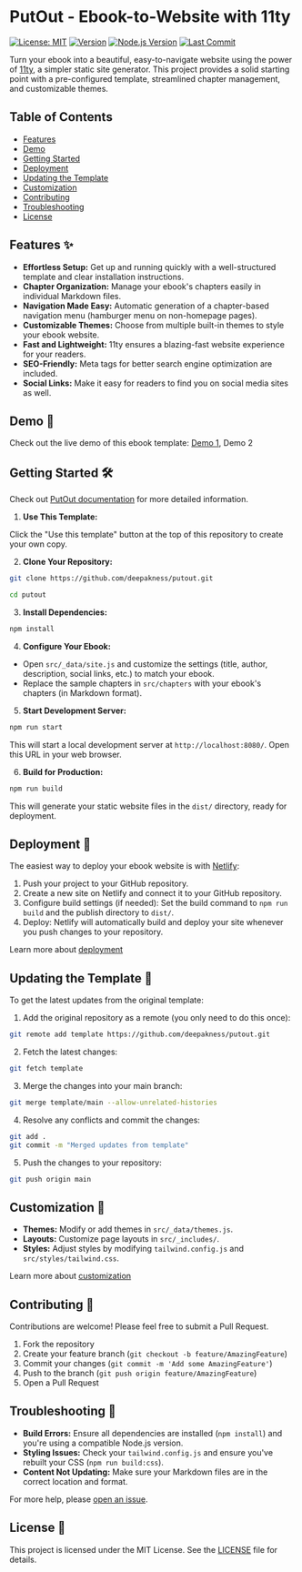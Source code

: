 # PutOut - Ebook-to-Website with 11ty

[![License: MIT](https://img.shields.io/badge/License-MIT-yellow.svg)](https://opensource.org/licenses/MIT)
[![Version](https://img.shields.io/github/package-json/v/deepakness/putout)](https://github.com/deepakness/putout)
[![Node.js Version](https://img.shields.io/node/v/@11ty/eleventy)](https://nodejs.org/)
[![Last Commit](https://img.shields.io/github/last-commit/deepakness/putout)](https://github.com/deepakness/putout/commits/main)

Turn your ebook into a beautiful, easy-to-navigate website using the power of [11ty](https://www.11ty.dev/), a simpler static site generator. This project provides a solid starting point with a pre-configured template, streamlined chapter management, and customizable themes.

## Table of Contents

- [Features](#features-)
- [Demo](#demo-)
- [Getting Started](#getting-started-)
- [Deployment](#deployment-)
- [Updating the Template](#updating-the-template-)
- [Customization](#customization-)
- [Contributing](#contributing-)
- [Troubleshooting](#troubleshooting-)
- [License](#license-)

## Features ✨

- **Effortless Setup:**  Get up and running quickly with a well-structured template and clear installation instructions.
- **Chapter Organization:** Manage your ebook's chapters easily in individual Markdown files.
- **Navigation Made Easy:** Automatic generation of a chapter-based navigation menu (hamburger menu on non-homepage pages).
- **Customizable Themes:** Choose from multiple built-in themes to style your ebook website.
- **Fast and Lightweight:** 11ty ensures a blazing-fast website experience for your readers.
- **SEO-Friendly:** Meta tags for better search engine optimization are included. 
- **Social Links:** Make it easy for readers to find you on social media sites as well.

## Demo 🚀

Check out the live demo of this ebook template: [Demo 1](https://minimalism.putout.org/), Demo 2

## Getting Started 🛠️

Check out [PutOut documentation](https://putout.org/docs/getting-started/) for more detailed information.

1. **Use This Template:**
   
Click the "Use this template" button at the top of this repository to create your own copy.

2. **Clone Your Repository:**

```bash
git clone https://github.com/deepakness/putout.git
```

```bash
cd putout
```

3. **Install Dependencies:**

```bash
npm install 
```

4. **Configure Your Ebook:**

- Open `src/_data/site.js` and customize the settings (title, author, description, social links, etc.) to match your ebook.
- Replace the sample chapters in `src/chapters` with your ebook's chapters (in Markdown format).

5. **Start Development Server:**

```bash
npm run start 
```
This will start a local development server at `http://localhost:8080/`. Open this URL in your web browser.

6. **Build for Production:**

```bash
npm run build
```
This will generate your static website files in the `dist/` directory, ready for deployment.

## Deployment 🚀

The easiest way to deploy your ebook website is with [Netlify](https://www.netlify.com/):

1. Push your project to your GitHub repository.
2. Create a new site on Netlify and connect it to your GitHub repository.
3. Configure build settings (if needed): Set the build command to `npm run build` and the publish directory to `dist/`.
4. Deploy: Netlify will automatically build and deploy your site whenever you push changes to your repository.

Learn more about [deployment](https://putout.org/docs/deployment/)

## Updating the Template 🔄

To get the latest updates from the original template:

1. Add the original repository as a remote (you only need to do this once):

```bash
git remote add template https://github.com/deepakness/putout.git
```

2. Fetch the latest changes:

```bash
git fetch template
```

3. Merge the changes into your main branch:

```bash
git merge template/main --allow-unrelated-histories
```

4. Resolve any conflicts and commit the changes:

```bash
git add .
git commit -m "Merged updates from template"
```

5. Push the changes to your repository:

```bash
git push origin main
```

## Customization 🎨

- **Themes:** Modify or add themes in `src/_data/themes.js`.
- **Layouts:** Customize page layouts in `src/_includes/`.
- **Styles:** Adjust styles by modifying `tailwind.config.js` and `src/styles/tailwind.css`.

Learn more about [customization](https://putout.org/docs/customization/)

## Contributing 🤝

Contributions are welcome! Please feel free to submit a Pull Request.

1. Fork the repository
2. Create your feature branch (`git checkout -b feature/AmazingFeature`)
3. Commit your changes (`git commit -m 'Add some AmazingFeature'`)
4. Push to the branch (`git push origin feature/AmazingFeature`)
5. Open a Pull Request

## Troubleshooting 🔧

- **Build Errors:** Ensure all dependencies are installed (`npm install`) and you're using a compatible Node.js version.
- **Styling Issues:** Check your `tailwind.config.js` and ensure you've rebuilt your CSS (`npm run build:css`).
- **Content Not Updating:** Make sure your Markdown files are in the correct location and format.

For more help, please [open an issue](https://github.com/deepakness/putout/issues).

## License 📄

This project is licensed under the MIT License. See the [LICENSE](LICENSE) file for details.
